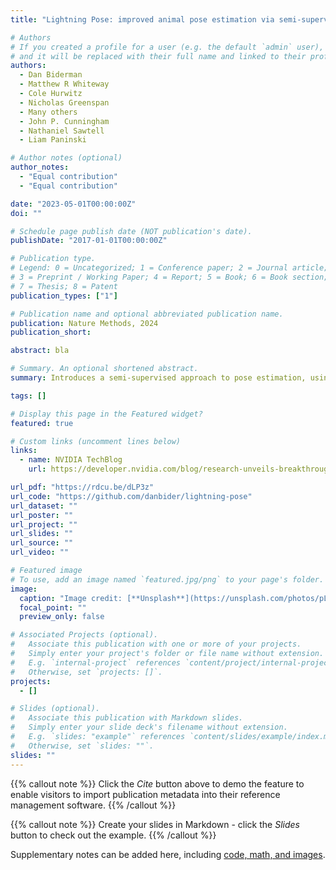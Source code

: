```yaml
---
title: "Lightning Pose: improved animal pose estimation via semi-supervised learning, Bayesian ensembling, and cloud-native open-source tools"

# Authors
# If you created a profile for a user (e.g. the default `admin` user), write the username (folder name) here
# and it will be replaced with their full name and linked to their profile.
authors:
  - Dan Biderman
  - Matthew R Whiteway
  - Cole Hurwitz
  - Nicholas Greenspan
  - Many others
  - John P. Cunningham
  - Nathaniel Sawtell
  - Liam Paninski

# Author notes (optional)
author_notes:
  - "Equal contribution"
  - "Equal contribution"

date: "2023-05-01T00:00:00Z"
doi: ""

# Schedule page publish date (NOT publication's date).
publishDate: "2017-01-01T00:00:00Z"

# Publication type.
# Legend: 0 = Uncategorized; 1 = Conference paper; 2 = Journal article;
# 3 = Preprint / Working Paper; 4 = Report; 5 = Book; 6 = Book section;
# 7 = Thesis; 8 = Patent
publication_types: ["1"]

# Publication name and optional abbreviated publication name.
publication: Nature Methods, 2024
publication_short:

abstract: bla

# Summary. An optional shortened abstract.
summary: Introduces a semi-supervised approach to pose estimation, using physically-informed inductive biases to improve generalization with fewer labels. Poses are further refined by combining deep ensembles with state-space models. Open-sourcing a deep learning system that is optimized for efficiency, building on PyTorch Lightning and NVIDIA DALI.

tags: []

# Display this page in the Featured widget?
featured: true

# Custom links (uncomment lines below)
links:
  - name: NVIDIA TechBlog
    url: https://developer.nvidia.com/blog/research-unveils-breakthrough-deep-learning-tool-for-understanding-neural-activity-and-movement-control/

url_pdf: "https://rdcu.be/dLP3z"
url_code: "https://github.com/danbider/lightning-pose"
url_dataset: ""
url_poster: ""
url_project: ""
url_slides: ""
url_source: ""
url_video: ""

# Featured image
# To use, add an image named `featured.jpg/png` to your page's folder.
image:
  caption: "Image credit: [**Unsplash**](https://unsplash.com/photos/pLCdAaMFLTE)"
  focal_point: ""
  preview_only: false

# Associated Projects (optional).
#   Associate this publication with one or more of your projects.
#   Simply enter your project's folder or file name without extension.
#   E.g. `internal-project` references `content/project/internal-project/index.md`.
#   Otherwise, set `projects: []`.
projects:
  - []

# Slides (optional).
#   Associate this publication with Markdown slides.
#   Simply enter your slide deck's filename without extension.
#   E.g. `slides: "example"` references `content/slides/example/index.md`.
#   Otherwise, set `slides: ""`.
slides: ""
---
```


{{% callout note %}}
Click the _Cite_ button above to demo the feature to enable visitors to import publication metadata into their reference management software.
{{% /callout %}}

{{% callout note %}}
Create your slides in Markdown - click the _Slides_ button to check out the example.
{{% /callout %}}

Supplementary notes can be added here, including [code, math, and images](https://wowchemy.com/docs/writing-markdown-latex/).
